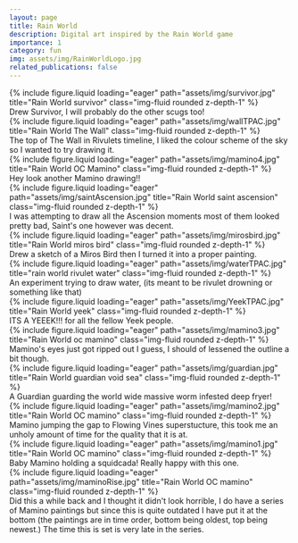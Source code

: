 ```yaml
---
layout: page
title: Rain World
description: Digital art inspired by the Rain World game
importance: 1
category: fun
img: assets/img/RainWorldLogo.jpg
related_publications: false
---
```


<div class="row">
    <div class="col-sm mt-3 mt-md-0">
        {% include figure.liquid loading="eager" path="assets/img/survivor.jpg" title="Rain World survivor" class="img-fluid rounded z-depth-1" %}
    </div>
</div>
<div class="caption">
    Drew Survivor, I will probably do the other scugs too!
</div>

<div class="row">
    <div class="col-sm mt-3 mt-md-0">
        {% include figure.liquid loading="eager" path="assets/img/wallTPAC.jpg" title="Rain World The Wall" class="img-fluid rounded z-depth-1" %}
    </div>
</div>
<div class="caption">
    The top of The Wall in Rivulets timeline, I liked the colour scheme of the sky so I wanted to try drawing it.
</div>

<div class="row">
    <div class="col-sm mt-3 mt-md-0">
        {% include figure.liquid loading="eager" path="assets/img/mamino4.jpg" title="Rain World OC Mamino" class="img-fluid rounded z-depth-1" %}
    </div>
</div>
<div class="caption">
    Hey look another Mamino drawing!!
</div>

<div class="row">
    <div class="col-sm mt-3 mt-md-0">
        {% include figure.liquid loading="eager" path="assets/img/saintAscension.jpg" title="Rain World saint ascension" class="img-fluid rounded z-depth-1" %}
    </div>
</div>
<div class="caption">
    I was attempting to draw all the Ascension moments most of them looked pretty bad, Saint's one however was decent.
</div>

<div class="row">
    <div class="col-sm mt-3 mt-md-0">
        {% include figure.liquid loading="eager" path="assets/img/mirosbird.jpg" title="Rain World miros bird" class="img-fluid rounded z-depth-1" %}
    </div>
</div>
<div class="caption">
    Drew a sketch of a Miros Bird then I turned it into a proper painting.
</div>

<div class="row">
    <div class="col-sm mt-3 mt-md-0">
        {% include figure.liquid loading="eager" path="assets/img/waterTPAC.jpg" title="rain world rivulet water" class="img-fluid rounded z-depth-1" %}
    </div>
</div>
<div class="caption">
    An experiment trying to draw water, (its meant to be rivulet drowning or something like that)
</div>

<div class="row">
    <div class="col-sm mt-3 mt-md-0">
        {% include figure.liquid loading="eager" path="assets/img/YeekTPAC.jpg" title="Rain World yeek" class="img-fluid rounded z-depth-1" %}
    </div>
</div>
<div class="caption">
    ITS A YEEEK!!! for all the fellow Yeek people.
</div>

<div class="row">
    <div class="col-sm mt-3 mt-md-0">
        {% include figure.liquid loading="eager" path="assets/img/mamino3.jpg" title="Rain World oc mamino" class="img-fluid rounded z-depth-1" %}
    </div>
</div>
<div class="caption">
    Mamino's eyes just got ripped out I guess, I should of lessened the outline a bit though.
</div>


<div class="row">
    <div class="col-sm mt-3 mt-md-0">
        {% include figure.liquid loading="eager" path="assets/img/guardian.jpg" title="Rain World guardian void sea" class="img-fluid rounded z-depth-1" %}
    </div>
</div>
<div class="caption">
    A Guardian guarding the world wide massive worm infested deep fryer! 
</div>


<div class="row">
    <div class="col-sm mt-3 mt-md-0">
        {% include figure.liquid loading="eager" path="assets/img/mamino2.jpg" title="Rain World OC mamino" class="img-fluid rounded z-depth-1" %}
    </div>
</div>
<div class="caption">
   Mamino jumping the gap to Flowing Vines superstucture, this took me an unholy amount of time for the quality that it is at.
</div>


<div class="row">
    <div class="col-sm mt-3 mt-md-0">
        {% include figure.liquid loading="eager" path="assets/img/mamino1.jpg" title="Rain World OC mamino" class="img-fluid rounded z-depth-1" %}
    </div>
</div>
<div class="caption">
   Baby Mamino holding a squidcada! Really happy with this one. 
</div>


<div class="row">
    <div class="col-sm mt-3 mt-md-0">
        {% include figure.liquid loading="eager" path="assets/img/maminoRise.jpg" title="Rain World OC mamino" class="img-fluid rounded z-depth-1" %}
    </div>
</div>
<div class="caption">
   Did this a while back and I thought it didn't look horrible, I do have a series of Mamino paintings but since this is quite outdated I have put it at the bottom (the paintings are in time order, bottom being oldest, top being newest.) The time this is set is very late in the series.
</div>





